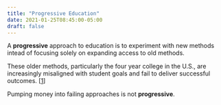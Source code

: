 ```yaml
---
title: "Progressive Education"
date: 2021-01-25T08:45:00-05:00
draft: false
---
```

A **progressive** approach to education is to experiment with new methods intead of focusing solely on expanding access to old methods.

These older methods, particularly the four year college in the U.S., are increasingly misaligned with student goals and fail to deliver successful outcomes. [[1](https://johnforstmeier.com/notes/splitting-education-1-0/ "Splitting Education - Forstmeier")]

Pumping money into failing approaches is not **progressive**.